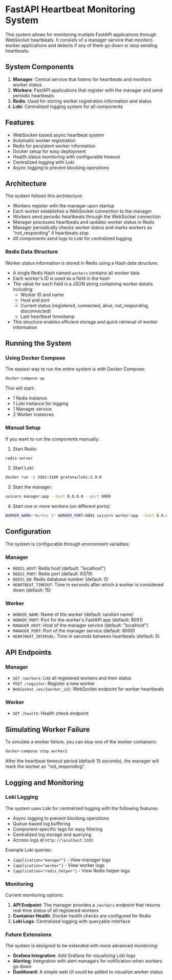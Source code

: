 # FastAPI Heartbeat Monitoring System

This system allows for monitoring multiple FastAPI applications through WebSocket heartbeats. It consists of a manager service that monitors worker applications and detects if any of them go down or stop sending heartbeats.

## System Components

1. **Manager**: Central service that listens for heartbeats and monitors worker status
2. **Workers**: FastAPI applications that register with the manager and send periodic heartbeats
3. **Redis**: Used for storing worker registration information and status
4. **Loki**: Centralized logging system for all components

## Features

- WebSocket-based async heartbeat system
- Automatic worker registration
- Redis for persistent worker information
- Docker setup for easy deployment
- Health status monitoring with configurable timeout
- Centralized logging with Loki
- Async logging to prevent blocking operations

## Architecture

The system follows this architecture:
- Workers register with the manager upon startup
- Each worker establishes a WebSocket connection to the manager
- Workers send periodic heartbeats through the WebSocket connection
- Manager processes heartbeats and updates worker status in Redis
- Manager periodically checks worker status and marks workers as "not_responding" if heartbeats stop
- All components send logs to Loki for centralized logging

### Redis Data Structure

Worker status information is stored in Redis using a Hash data structure:
- A single Redis Hash named `workers` contains all worker data
- Each worker's ID is used as a field in the hash
- The value for each field is a JSON string containing worker details including:
  - Worker ID and name
  - Host and port
  - Current status (registered, connected, alive, not_responding, disconnected)
  - Last heartbeat timestamp
- This structure enables efficient storage and quick retrieval of worker information

## Running the System

### Using Docker Compose

The easiest way to run the entire system is with Docker Compose:

```bash
docker-compose up
```

This will start:
- 1 Redis instance
- 1 Loki instance for logging
- 1 Manager service
- 2 Worker instances

### Manual Setup

If you want to run the components manually:

1. Start Redis:
```bash
redis-server
```

2. Start Loki:
```bash
docker run -p 3101:3100 grafana/loki:2.9.0
```

3. Start the manager:
```bash
uvicorn manager:app --host 0.0.0.0 --port 8000
```

4. Start one or more workers (on different ports):
```bash
WORKER_NAME="Worker 1" WORKER_PORT=8001 uvicorn worker:app --host 0.0.0.0 --port 8001
```

## Configuration

The system is configurable through environment variables:

### Manager
- `REDIS_HOST`: Redis host (default: "localhost")
- `REDIS_PORT`: Redis port (default: 6379)
- `REDIS_DB`: Redis database number (default: 0)
- `HEARTBEAT_TIMEOUT`: Time in seconds after which a worker is considered down (default: 15)

### Worker
- `WORKER_NAME`: Name of the worker (default: random name)
- `WORKER_PORT`: Port for the worker's FastAPI app (default: 8001)
- `MANAGER_HOST`: Host of the manager service (default: "localhost")
- `MANAGER_PORT`: Port of the manager service (default: 8000)
- `HEARTBEAT_INTERVAL`: Time in seconds between heartbeats (default: 5)

## API Endpoints

### Manager
- `GET /workers`: List all registered workers and their status
- `POST /register`: Register a new worker
- `WebSocket /ws/{worker_id}`: WebSocket endpoint for worker heartbeats

### Worker
- `GET /health`: Health check endpoint

## Simulating Worker Failure

To simulate a worker failure, you can stop one of the worker containers:

```bash
docker-compose stop worker2
```

After the heartbeat timeout period (default 15 seconds), the manager will mark the worker as "not_responding".

## Logging and Monitoring

### Loki Logging

The system uses Loki for centralized logging with the following features:

- Async logging to prevent blocking operations
- Queue-based log buffering
- Component-specific tags for easy filtering
- Centralized log storage and querying
- Access logs at `http://localhost:3101`

Example Loki queries:
- `{application="manager"}` - View manager logs
- `{application="worker"}` - View worker logs
- `{application="redis_helper"}` - View Redis helper logs

### Monitoring

Current monitoring options:

1. **API Endpoint**: The manager provides a `/workers` endpoint that returns real-time status of all registered workers
2. **Container Health**: Docker health checks are configured for Redis
3. **Loki Logs**: Centralized logging with queryable interface

### Future Extensions

The system is designed to be extended with more advanced monitoring:

- **Grafana Integration**: Add Grafana for visualizing Loki logs
- **Alerting**: Integration with alert managers for notification when workers go down
- **Dashboard**: A simple web UI could be added to visualize worker status
